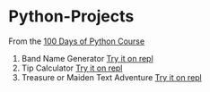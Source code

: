 # Python-Projects
From the [100 Days of Python Course](https://www.100daysofpython.dev/)
1. Band Name Generator [Try it on repl](https://repl.it/@aaronn2/day-1-band-name-generator#main.py)
2. Tip Calculator [Try it on repl](https://repl.it/@aaronn2/tip-calculator#main.py)
3. Treasure or Maiden Text Adventure [Try it on repl](https://repl.it/@aaronn2/treasure-island-start#main.py)

